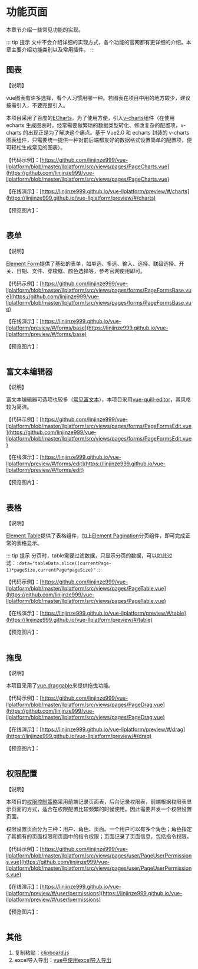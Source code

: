 # 功能页面
本章节介绍一些常见功能的实现。

::: tip 提示
文中不会介绍详细的实现方式，各个功能的官网都有更详细的介绍。本章主要介绍功能类别以及常用插件。
:::


## 图表
【说明】

vue图表有许多选择，看个人习惯用哪一种。若图表在项目中用的地方较少，建议按需引入，不要完整引入。

本项目采用了百度的[ECharts](http://echarts.baidu.com/)，为了使用方便，引入[v-charts](https://v-charts.js.org/#/)组件（在使用 echarts 生成图表时，经常需要做繁琐的数据类型转化、修改复杂的配置项，v-charts 的出现正是为了解决这个痛点。基于 Vue2.0 和 echarts 封装的 v-charts 图表组件，只需要统一提供一种对前后端都友好的数据格式设置简单的配置项，便可轻松生成常见的图表）。

【代码示例】：[https://github.com/linjinze999/vue-llplatform/blob/master/llplatform/src/views/pages/PageCharts.vue](https://github.com/linjinze999/vue-llplatform/blob/master/llplatform/src/views/pages/PageCharts.vue)

【在线演示】：[https://linjinze999.github.io/vue-llplatform/preview/#/charts](https://linjinze999.github.io/vue-llplatform/preview/#/charts)

【预览图片】：

<img :src="$withBase('/assets/img/vue-llplatform/func-chart.png')" />

## 表单
【说明】

[Element Form](http://element-cn.eleme.io/#/zh-CN/component/form)提供了基础的表单，如单选、多选、输入、选择、联级选择、开关、日期、文件、穿梭框、颜色选择等，参考官网使用即可。

【代码示例】：[https://github.com/linjinze999/vue-llplatform/blob/master/llplatform/src/views/pages/forms/PageFormsBase.vue](https://github.com/linjinze999/vue-llplatform/blob/master/llplatform/src/views/pages/forms/PageFormsBase.vue)

【在线演示】：[https://linjinze999.github.io/vue-llplatform/preview/#/forms/base](https://linjinze999.github.io/vue-llplatform/preview/#/forms/base)

【预览图片】：

<img :src="$withBase('/assets/img/vue-llplatform/func-form.png')" />

## 富文本编辑器
【说明】

富文本编辑器可选项也较多（[常见富文本](https://panjiachen.github.io/vue-element-admin-site/zh/component/rich-editor.html)），本项目采用[vue-quill-editor](https://www.awesomes.cn/repo/surmon-china/vue-quill-editor)，其风格较为简洁。

【代码示例】：[https://github.com/linjinze999/vue-llplatform/blob/master/llplatform/src/views/pages/forms/PageFormsEdit.vue](https://github.com/linjinze999/vue-llplatform/blob/master/llplatform/src/views/pages/forms/PageFormsEdit.vue)

【在线演示】：[https://linjinze999.github.io/vue-llplatform/preview/#/forms/edit](https://linjinze999.github.io/vue-llplatform/preview/#/forms/edit)

【预览图片】：

<img :src="$withBase('/assets/img/vue-llplatform/func-edit.png')" />

## 表格
【说明】

[Element Table](http://element-cn.eleme.io/#/zh-CN/component/table)提供了表格组件，加上[Element Pagination](http://element-cn.eleme.io/#/zh-CN/component/pagination)分页组件，即可完成正常的表格显示。

::: tip 提示
分页时，table需要过滤数据，只显示分页的数据，可以如此过滤：`:data="tableData.slice((currentPage-1)*pageSize,currentPage*pageSize)"`
:::

【代码示例】：[https://github.com/linjinze999/vue-llplatform/blob/master/llplatform/src/views/pages/PageTable.vue](https://github.com/linjinze999/vue-llplatform/blob/master/llplatform/src/views/pages/PageTable.vue)

【在线演示】：[https://linjinze999.github.io/vue-llplatform/preview/#/table](https://linjinze999.github.io/vue-llplatform/preview/#/table)

【预览图片】：

<img :src="$withBase('/assets/img/vue-llplatform/func-table.png')" />

## 拖曳
【说明】

本项目采用了[vue.draggable](https://www.npmjs.com/package/vuedraggable)来提供拖曳功能。

【代码示例】：[https://github.com/linjinze999/vue-llplatform/blob/master/llplatform/src/views/pages/PageDrag.vue](https://github.com/linjinze999/vue-llplatform/blob/master/llplatform/src/views/pages/PageDrag.vue)

【在线演示】：[https://linjinze999.github.io/vue-llplatform/preview/#/drag](https://linjinze999.github.io/vue-llplatform/preview/#/drag)

【预览图片】：

<img :src="$withBase('/assets/img/vue-llplatform/func-drag.gif')" />

## 权限配置
【说明】

本项目的[权限控制策略](/vue-llplatform/permission.html)采用前端记录页面表，后台记录权限表，前端根据权限表显示页面的方式，适合在权限配置比较频繁的时候使用。因此需要开发一个权限设置页面。

权限设置页面分为三种：用户、角色、页面。一个用户可以有多个角色；角色指定了其拥有的页面权限和页面中的指令权限；页面记录了页面信息，包括指令权限。

【代码示例】：[https://github.com/linjinze999/vue-llplatform/blob/master/llplatform/src/views/pages/user/PageUserPermissions.vue](https://github.com/linjinze999/vue-llplatform/blob/master/llplatform/src/views/pages/user/PageUserPermissions.vue)

【在线演示】：[https://linjinze999.github.io/vue-llplatform/preview/#/user/permissions](https://linjinze999.github.io/vue-llplatform/preview/#/user/permissions)

【预览图片】：

<img :src="$withBase('/assets/img/vue-llplatform/func-permission.gif')" />


## 其他
1. 复制粘贴：[clipboard.js](https://clipboardjs.com/)
2. excel导入导出：[vue中使用excel导入导出](https://www.cnblogs.com/liguiwang/p/8430672.html)
